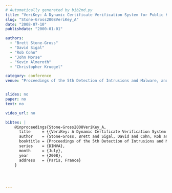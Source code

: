 ```yaml
---
# Automatically generated by bib2md.py
title: "VeriKey: A Dynamic Certificate Verification System for Public Key Exchanges"
slug: "Stone-Gross2008VeriKey_A"
date: "2008-07-10"
publishdate: "2000-01-01"

authors:
  - "Brett Stone-Gross"
  - "David Sigal"
  - "Rob Cohn"
  - "John Morse"
  - "Kevin Almeroth"
  - "Christopher Kruegel"

category: conference
venue: "Proceedings of the 5th Detection of Intrusions and Malware, and Vulnerability Assessment (DIMVA)"


slides: no
paper: no
text: no

video_url: no

bibtex: |
    @inproceedings{Stone-Gross2008VeriKey_A,
      title     = {{VeriKey: A Dynamic Certificate Verification System for Public Key Exchanges}},
      author    = {Stone-Gross, Brett and Sigal, David and Cohn, Rob and Morse, John and Almeroth, Kevin and Kruegel, Christopher},
      booktitle = {Proceedings of the 5th Detection of Intrusions and Malware, and Vulnerability Assessment},
      series    = {DIMVA},
      month     = {July},
      year      = {2008},
      address   = {Paris, France}
    }




---
```


